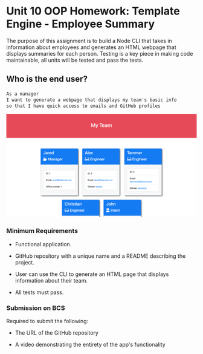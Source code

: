 # Unit 10 OOP Homework: Template Engine - Employee Summary

The purpose of this assignment is to build a Node CLI that takes in information about employees and generates an HTML webpage that displays summaries for each person. Testing is a key piece in making code maintainable, all units will be tested and pass the tests.


## Who is the end user?

```
As a manager
I want to generate a webpage that displays my team's basic info
so that I have quick access to emails and GitHub profiles
```

![Employee Summary 1](./Assets/10-OOP-homework-demo-1.png)


### Minimum Requirements

* Functional application.

* GitHub repository with a unique name and a README describing the project.

* User can use the CLI to generate an HTML page that displays information about their team.

* All tests must pass.


### Submission on BCS

Required to submit the following:

* The URL of the GitHub repository

* A video demonstrating the entirety of the app's functionality 


